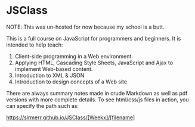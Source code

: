 # JSClass

NOTE: This was un-hosted for now because my school is a butt.

This is a full course on JavaScript for programmers and beginners. It is intended to help teach:

1. Client-side programming in a Web environment. 
2. Applying HTML, Cascading Style Sheets, JavaScript and Ajax to implement Web-based content.
3. Introduction to XML & JSON
4. Introduction to design concepts of a Web site

There are always summary notes made in crude Markdown as well as pdf versions with more complete details. To see html/css/js
files in action, you can specify the path such as:

https://sirmerr.github.io/JSClass/[Weekx]/[filename]
